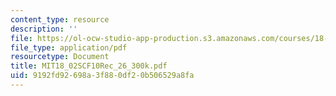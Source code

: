 ```yaml
---
content_type: resource
description: ''
file: https://ol-ocw-studio-app-production.s3.amazonaws.com/courses/18-02sc-multivariable-calculus-fall-2010/9192fd92698a3f880df20b506529a8fa_MIT18_02SCF10Rec_26_300k.pdf
file_type: application/pdf
resourcetype: Document
title: MIT18_02SCF10Rec_26_300k.pdf
uid: 9192fd92-698a-3f88-0df2-0b506529a8fa
---
```

